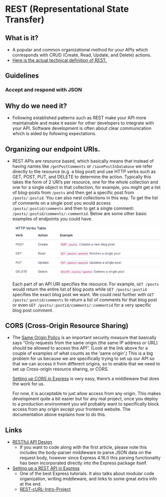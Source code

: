 # REST (Representational State Transfer)

## What is it?
- A popular and common organizational method for your APIs which corresponds with CRUD (Create, Read, Update, and Delete) actions.
- [Here is the actual technical definition of REST.](https://en.wikipedia.org/wiki/Representational_state_transfer)

## Guidelines

### Accept and respond with JSON


## Why do we need it?
- Following established patterns such as REST make your API more maintainable and make it easier for other developers to integrate with your API. Software development is often about clear communication which is aided by following expectations.

## Organizing our endpoint URIs.
- REST APIs are resource based, which basically means that instead of having names like `/getPostComments` or `/savePostInDatabase` we refer directly to the resource (e.g. a blog post) and use HTTP verbs such as GET, POST, PUT, and DELETE to determine the action. Typically this takes the form of 2 URI’s per resource, one for the whole collection and one for a single object in that collection, for example, you might get a list of blog-posts from `/posts` and then get a specific post from `/posts/:postid`. You can also nest collections in this way. To get the list of comments on a single post you would access `/posts/:postid/comments` and then to get a single comment: `/posts/:postid/comments/:commentid`. Below are some other basic examples of endpoints you could have.
    
    ![alt text](images/BasicEndpoints.png)

    Each part of an API URI specifies the resource. For example, `GET /posts` would return the entire list of blog posts while `GET /posts/:postid` specifies the exact blog post we want. We could nest further with `GET /posts/:postid/comments` to return a list of comments for that blog post or even `GET /posts/:postid/comments/:commentid` for a very specific blog post comment.

## CORS (Cross-Origin Resource Sharing)
- The [Same Origin Policy](https://developer.mozilla.org/en-US/docs/Web/Security/Same-origin_policy) is an important security measure that basically says “Only requests from the same origin (the same IP address or URL) should be allowed to access this API”. (Look at the link above for a couple of examples of what counts as the ‘same origin’.) This is a big problem for us because we are specifically trying to set up our API so that we can access it from different origins, so to enable that we need to set up Cross-origin resource sharing, or CORS.

    [Setting up CORS in Express](https://expressjs.com/en/resources/middleware/cors.html#enabling-cors-pre-flight) is very easy, there’s a middleware that does the work for us.

    For now, it is acceptable to just allow access from any origin. This makes development quite a bit easier but for any real project, once you deploy to a production environment you will probably want to specifically block access from any origin except your frontend website. The documentation above explains how to do this.

## Links
- [RESTful API Design](https://stackoverflow.blog/2020/03/02/best-practices-for-rest-api-design)
    - If you want to code along with the first article, please note this includes the body-parser middleware to parse JSON data on the request body, however since Express 4.16.0 this parsing functionality has been incorporated directly into the Express package itself.
- [Setting up a REST API in Express](https://www.robinwieruch.de/node-express-server-rest-api/)
    - One of the best Express tutorials. It also talks about modular code organization, writing middleware, and links to some great extra info at the end.
    - [REST-cURL-Intro-Project](https://github.com/KennethFam/REST-cURL-Intro-Project)